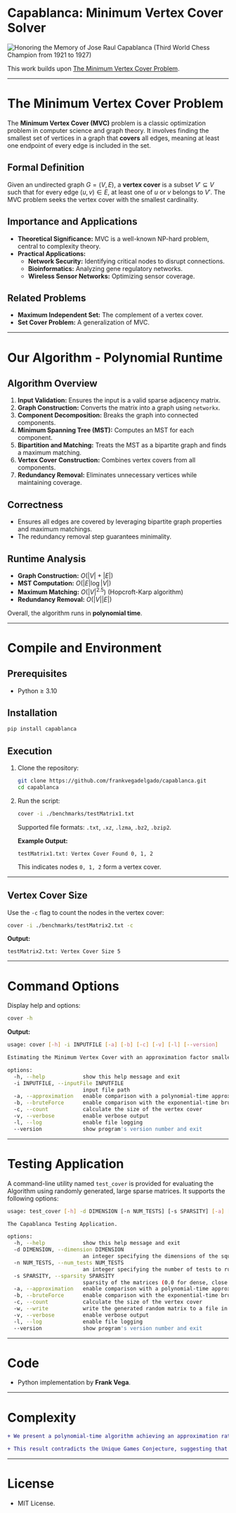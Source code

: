 # Capablanca: Minimum Vertex Cover Solver

![Honoring the Memory of Jose Raul Capablanca (Third World Chess Champion from 1921 to 1927)](docs/capablanca.jpg)

This work builds upon [The Minimum Vertex Cover Problem](https://www.researchgate.net/publication/388420196_The_Minimum_Vertex_Cover_Problem).

---

# The Minimum Vertex Cover Problem

The **Minimum Vertex Cover (MVC)** problem is a classic optimization problem in computer science and graph theory. It involves finding the smallest set of vertices in a graph that **covers** all edges, meaning at least one endpoint of every edge is included in the set.

## Formal Definition

Given an undirected graph $G = (V, E)$, a **vertex cover** is a subset $V' \subseteq V$ such that for every edge $(u, v) \in E$, at least one of $u$ or $v$ belongs to $V'$. The MVC problem seeks the vertex cover with the smallest cardinality.

## Importance and Applications

- **Theoretical Significance:** MVC is a well-known NP-hard problem, central to complexity theory.
- **Practical Applications:**
  - **Network Security:** Identifying critical nodes to disrupt connections.
  - **Bioinformatics:** Analyzing gene regulatory networks.
  - **Wireless Sensor Networks:** Optimizing sensor coverage.

## Related Problems

- **Maximum Independent Set:** The complement of a vertex cover.
- **Set Cover Problem:** A generalization of MVC.

---

# Our Algorithm - Polynomial Runtime

## Algorithm Overview

1. **Input Validation:** Ensures the input is a valid sparse adjacency matrix.
2. **Graph Construction:** Converts the matrix into a graph using `networkx`.
3. **Component Decomposition:** Breaks the graph into connected components.
4. **Minimum Spanning Tree (MST):** Computes an MST for each component.
5. **Bipartition and Matching:** Treats the MST as a bipartite graph and finds a maximum matching.
6. **Vertex Cover Construction:** Combines vertex covers from all components.
7. **Redundancy Removal:** Eliminates unnecessary vertices while maintaining coverage.

## Correctness

- Ensures all edges are covered by leveraging bipartite graph properties and maximum matchings.
- The redundancy removal step guarantees minimality.

## Runtime Analysis

- **Graph Construction:** $O(|V| + |E|)$
- **MST Computation:** $O(|E| \log |V|)$
- **Maximum Matching:** $O(|V|^{2.5})$ (Hopcroft-Karp algorithm)
- **Redundancy Removal:** $O(|V||E|)$

Overall, the algorithm runs in **polynomial time**.

---

# Compile and Environment

## Prerequisites

- Python ≥ 3.10

## Installation

```bash
pip install capablanca
```

## Execution

1. Clone the repository:

   ```bash
   git clone https://github.com/frankvegadelgado/capablanca.git
   cd capablanca
   ```

2. Run the script:

   ```bash
   cover -i ./benchmarks/testMatrix1.txt
   ```

   Supported file formats: `.txt`, `.xz`, `.lzma`, `.bz2`, `.bzip2`.

   **Example Output:**

   ```
   testMatrix1.txt: Vertex Cover Found 0, 1, 2
   ```

   This indicates nodes `0, 1, 2` form a vertex cover.

---

## Vertex Cover Size

Use the `-c` flag to count the nodes in the vertex cover:

```bash
cover -i ./benchmarks/testMatrix2.txt -c
```

**Output:**

```
testMatrix2.txt: Vertex Cover Size 5
```

---

# Command Options

Display help and options:

```bash
cover -h
```

**Output:**

```bash
usage: cover [-h] -i INPUTFILE [-a] [-b] [-c] [-v] [-l] [--version]

Estimating the Minimum Vertex Cover with an approximation factor smaller than √2 for an undirected graph encoded as a Boolean adjacency matrix stored in a file.

options:
  -h, --help            show this help message and exit
  -i INPUTFILE, --inputFile INPUTFILE
                        input file path
  -a, --approximation   enable comparison with a polynomial-time approximation approach within a factor of 2
  -b, --bruteForce      enable comparison with the exponential-time brute-force approach
  -c, --count           calculate the size of the vertex cover
  -v, --verbose         enable verbose output
  -l, --log             enable file logging
  --version             show program's version number and exit
```

---

# Testing Application

A command-line utility named `test_cover` is provided for evaluating the Algorithm using randomly generated, large sparse matrices. It supports the following options:

```bash
usage: test_cover [-h] -d DIMENSION [-n NUM_TESTS] [-s SPARSITY] [-a] [-b] [-c] [-w] [-v] [-l] [--version]

The Capablanca Testing Application.

options:
  -h, --help            show this help message and exit
  -d DIMENSION, --dimension DIMENSION
                        an integer specifying the dimensions of the square matrices
  -n NUM_TESTS, --num_tests NUM_TESTS
                        an integer specifying the number of tests to run
  -s SPARSITY, --sparsity SPARSITY
                        sparsity of the matrices (0.0 for dense, close to 1.0 for very sparse)
  -a, --approximation   enable comparison with a polynomial-time approximation approach within a factor of 2
  -b, --bruteForce      enable comparison with the exponential-time brute-force approach
  -c, --count           calculate the size of the vertex cover
  -w, --write           write the generated random matrix to a file in the current directory
  -v, --verbose         enable verbose output
  -l, --log             enable file logging
  --version             show program's version number and exit
```

---

# Code

- Python implementation by **Frank Vega**.

---

# Complexity

```diff
+ We present a polynomial-time algorithm achieving an approximation ratio below √2 for MVC, providing strong evidence that P = NP by efficiently solving a computationally hard problem with near-optimal solutions.

+ This result contradicts the Unique Games Conjecture, suggesting that many optimization problems may admit better solutions, revolutionizing theoretical computer science.
```

---

# License

- MIT License.
